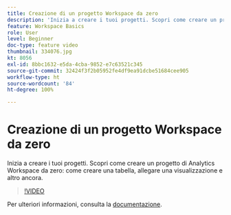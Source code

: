 ```yaml
---
title: Creazione di un progetto Workspace da zero
description: 'Inizia a creare i tuoi progetti. Scopri come creare un progetto di Analytics Workspace da zero: come creare una tabella, allegare una visualizzazione e altro ancora.'
feature: Workspace Basics
role: User
level: Beginner
doc-type: feature video
thumbnail: 334076.jpg
kt: 8056
exl-id: 8bbc1632-e5da-4cba-9852-e7c63521c345
source-git-commit: 32424f3f2b05952fe4df9ea91dcbe51684cee905
workflow-type: ht
source-wordcount: '84'
ht-degree: 100%

---
```


# Creazione di un progetto Workspace da zero

Inizia a creare i tuoi progetti. Scopri come creare un progetto di Analytics Workspace da zero: come creare una tabella, allegare una visualizzazione e altro ancora.

>[!VIDEO](https://video.tv.adobe.com/v/334076/?quality=12&learn=on)

Per ulteriori informazioni, consulta la [documentazione](https://experienceleague.adobe.com/docs/analytics/analyze/analysis-workspace/home.html?lang=it).
